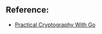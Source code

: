 ## Reference:
* [Practical Cryptography With Go](https://leanpub.com/gocrypto/read#leanpub-auto-ecdsa)
